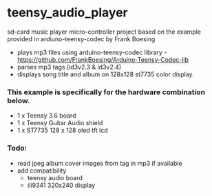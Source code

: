 # teensy_audio_player
sd-card music player micro-controller project based on the example provided in ardiuno-teensy-codec by Frank Boesing

* plays mp3 files using arduino-teensy-codec library - https://github.com/FrankBoesing/Arduino-Teensy-Codec-lib
* parses mp3 tags (id3v2.3 & id3v2.4)
* displays song title and album on 128x128 st7735 color display.

### This example is specifically for the hardware combination below. 
* 1 x Teensy 3.6 board
* 1 x Teensy Guitar Audio shield
* 1 x ST7735 128 x 128 oled tft lcd 
   
### Todo:
* read jpeg album cover images from tag in mp3 if available
* add compatibility
  * teensy audio board
  * ili9341 320x240 display
